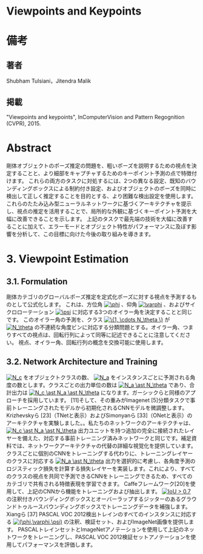 # Viewpoints and Keypoints

# 備考

## 著者
Shubham Tulsiani，Jitendra Malik

## 掲載

"Viewpoints and keypoints", InComputerVision and Pattern Regognition (CVPR), 2015.

# Abstract
剛体オブジェクトのポーズ推定の問題を、粗いポーズを説明するための視点を決定することと、より細部をキャプチャするためのキーポイント予測の点で特徴付けます。 これらの両方のタスクに対処するには、2つの異なる設定、既知のバウンディングボックスによる制約付き設定、およびオブジェクトのポーズを同時に検出して正しく推定することを目的とする、より困難な検出設定を使用します。 これらのたたみ込み型ニューラルネットワークに基づくアーキテクチャを提示し、視点の推定を活用することで、局所的な外観に基づくキーポイント予測を大幅に改善できることを示します。 上記のタスクで最先端の技術を大幅に改善することに加えて、エラーモードとオブジェクト特性がパフォーマンスに及ぼす影響を分析して、この目標に向けた今後の取り組みを導きます。

# 3. Viewpoint Estimation
## 3.1. Formulation
剛体カテゴリのグローバルポーズ推定を定式化ポーズに対する視点を予測するものとして公式化します。 これは、方位角
<a href="https://www.codecogs.com/eqnedit.php?latex=\inline&space;\dpi{100}&space;\bg_white&space;\fn_jvn&space;\phi" target="_blank"><img src="https://latex.codecogs.com/png.latex?\inline&space;\dpi{100}&space;\bg_white&space;\fn_jvn&space;\phi" title="\phi" /></a>
、仰角
<a href="https://www.codecogs.com/eqnedit.php?latex=\inline&space;\dpi{100}&space;\bg_white&space;\fn_jvn&space;\varphi" target="_blank"><img src="https://latex.codecogs.com/png.latex?\inline&space;\dpi{100}&space;\bg_white&space;\fn_jvn&space;\varphi" title="\varphi" /></a>
、およびサイクロローテーション
<a href="https://www.codecogs.com/eqnedit.php?latex=\inline&space;\dpi{100}&space;\bg_white&space;\fn_jvn&space;\psi" target="_blank"><img src="https://latex.codecogs.com/png.latex?\inline&space;\dpi{100}&space;\bg_white&space;\fn_jvn&space;\psi" title="\psi" /></a>
に対応する3つのオイラー角を決定することと同じです。 このオイラー角の予測を、クラス
<a href="https://www.codecogs.com/eqnedit.php?latex=\inline&space;\dpi{100}&space;\bg_white&space;\fn_jvn&space;\{1,&space;\cdots&space;N_\theta&space;\}" target="_blank"><img src="https://latex.codecogs.com/png.latex?\inline&space;\dpi{100}&space;\bg_white&space;\fn_jvn&space;\{1,&space;\cdots&space;N_\theta&space;\}" title="\{1, \cdots N_\theta \}" /></a>
が
<a href="https://www.codecogs.com/eqnedit.php?latex=\inline&space;\dpi{100}&space;\bg_white&space;\fn_jvn&space;N_\theta" target="_blank"><img src="https://latex.codecogs.com/png.latex?\inline&space;\dpi{100}&space;\bg_white&space;\fn_jvn&space;N_\theta" title="N_\theta" /></a>
の不連続な角度ビンに対応する分類問題とする。オイラー角、つまりすべての視点は、回転行列によって同等に記述できることに注意してください。 視点、オイラー角、回転行列の概念を交換可能に使用します。

## 3.2. Network Architecture and Training

<a href="https://www.codecogs.com/eqnedit.php?latex=\inline&space;\dpi{100}&space;\bg_white&space;\fn_jvn&space;N_c" target="_blank"><img src="https://latex.codecogs.com/png.latex?\inline&space;\dpi{100}&space;\bg_white&space;\fn_jvn&space;N_c" title="N_c" /></a>
をオブジェクトクラスの数、
<a href="https://www.codecogs.com/eqnedit.php?latex=\inline&space;\dpi{100}&space;\bg_white&space;\fn_jvn&space;N_a" target="_blank"><img src="https://latex.codecogs.com/png.latex?\inline&space;\dpi{100}&space;\bg_white&space;\fn_jvn&space;N_a" title="N_a" /></a>
をインスタンスごとに予測される角度の数とします。クラスごとの出力単位の数は
<a href="https://www.codecogs.com/eqnedit.php?latex=\inline&space;\dpi{100}&space;\bg_white&space;\fn_jvn&space;N_a&space;\ast&space;N_\theta" target="_blank"><img src="https://latex.codecogs.com/png.latex?\inline&space;\dpi{100}&space;\bg_white&space;\fn_jvn&space;N_a&space;\ast&space;N_\theta" title="N_a \ast N_\theta" /></a>
であり、合計出力は
<a href="https://www.codecogs.com/eqnedit.php?latex=\inline&space;\dpi{100}&space;\bg_white&space;\fn_jvn&space;N_c&space;\ast&space;N_a&space;\ast&space;N_\theta" target="_blank"><img src="https://latex.codecogs.com/png.latex?\inline&space;\dpi{100}&space;\bg_white&space;\fn_jvn&space;N_c&space;\ast&space;N_a&space;\ast&space;N_\theta" title="N_c \ast N_a \ast N_\theta" /></a>
になります。ガーシックらと同様のアプローチを採用しています。 [11]そして、その重みがImagenet [5]分類タスクで事前トレーニングされたモデルから初期化されるCNNモデルを微調整します。 Krizhevskyら [23]（TNetと表示）およびSimonyanら [33]（ONetと表示）のアーキテクチャを実験しました。。私たちのネットワークのアーキテクチャは、
<a href="https://www.codecogs.com/eqnedit.php?latex=\inline&space;\dpi{100}&space;\bg_white&space;\fn_jvn&space;N_c&space;\ast&space;N_a&space;\ast&space;N_\theta" target="_blank"><img src="https://latex.codecogs.com/png.latex?\inline&space;\dpi{100}&space;\bg_white&space;\fn_jvn&space;N_c&space;\ast&space;N_a&space;\ast&space;N_\theta" title="N_c \ast N_a \ast N_\theta" /></a>
出力ユニットを持つ追加の完全に接続されたレイヤーを備えた、対応する事前トレーニング済みネットワークと同じです。補足資料では、ネットワークアーキテクチャの代替の詳細な視覚化を提供しています。クラスごとに個別のCNNをトレーニングする代わりに、トレーニングレイヤーのクラスに対応する
<a href="https://www.codecogs.com/eqnedit.php?latex=\inline&space;\dpi{100}&space;\bg_white&space;\fn_jvn&space;N_a&space;\ast&space;N_\theta" target="_blank"><img src="https://latex.codecogs.com/png.latex?\inline&space;\dpi{100}&space;\bg_white&space;\fn_jvn&space;N_a&space;\ast&space;N_\theta" title="N_a \ast N_\theta" /></a>
出力を選択的に考慮し、各角度予測のロジスティック損失を計算する損失レイヤーを実装します。これにより、すべてのクラスの視点を共同で予測できるCNNをトレーニングできるため、すべてのカテゴリで共有される特徴表現を学習できます。 Caffeフレームワーク[20]を使用して、上記のCNNから機能をトレーニングおよび抽出します。
<a href="https://www.codecogs.com/eqnedit.php?latex=\inline&space;\dpi{100}&space;\bg_white&space;\fn_jvn&space;IoU&space;>&space;0.7" target="_blank"><img src="https://latex.codecogs.com/png.latex?\inline&space;\dpi{100}&space;\bg_white&space;\fn_jvn&space;IoU&space;>&space;0.7" title="IoU > 0.7" /></a>
の注釈付きバウンディングボックスとオーバーラップするジッターのあるグラウンドトゥルースバウンディングボックスでトレーニングデータを補強します。 Xiangら [37] PASCAL VOC 2012検出トレインのすべてのインスタンスに対応する
<a href="https://www.codecogs.com/eqnedit.php?latex=\inline&space;\dpi{100}&space;\bg_white&space;\fn_jvn&space;(\phi,\varphi,\psi)" target="_blank"><img src="https://latex.codecogs.com/png.latex?\inline&space;\dpi{100}&space;\bg_white&space;\fn_jvn&space;(\phi,\varphi,\psi)" title="(\phi,\varphi,\psi)" /></a>
の注釈、検証セット、およびImageNet画像を提供します。 PASCALトレインセットとImageNetアノテーションを使用して上記のネットワークをトレーニングし、PASCAL VOC 2012検証セットアノテーションを使用してパフォーマンスを評価します。